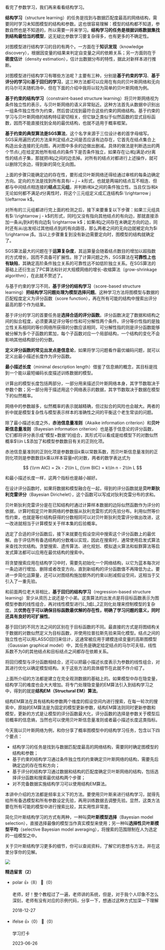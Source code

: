 看完了参数学习，我们再来看看结构学习。

**结构学习**（structure learning）的任务是找到与数据匹配度最高的网络结构，需要同时学习未知图模型的结构和参数。这也很容易理解：模型的结构都不知道，参数自然也是不知道的，所以需要一并来学习。**结构学习的任务是根据训练数据集找到结构最恰当的模型**，这无疑比参数学习要复杂得多，也有更多的不确定性。

对图模型进行结构学习的目的有两个。一方面在于**知识发现**（knowledge discovery），根据因变量的结果来判定自变量之间的依赖关系；另一方面则在于**密度估计**（density estimation），估计出数据分布的特性，据此对新样本进行推断。

对图模型进行结构学习有哪些方法呢？主要有三种，分别是**基于约束的学习**、**基于评分的学习**和**基于回归的学习**，这三种方法都可以应用在有向的贝叶斯网络和无向的马尔可夫随机场中，但在下面的介绍中我将以较为简单的贝叶斯网络为例。

**基于约束的结构学习**（constraint-based structure learning）将贝叶斯网络视为条件独立性的表示，与贝叶斯网络的语义非常贴近。这种方法首先从数据中识别出一组条件独立性作为约束，然后尝试找到最符合这些约束的网络结构。基于约束的学习与贝叶斯网络的结构特征密切相关，但它缺乏类似于似然函数的显式目标函数，因而不能直接找到全局的最优结构，也就不适用于概率框架。

**基于约束的典型算法是SGS算法**，这个名字来源于三位设计者的首字母缩写。SGS采用遍历式的方法来判定结点之间是否应该有边存在，它首先在结点集合上构造出全连接的无向图，再对图中多余的边做出删减。具体的做法是判断选出的两个节点$i, j$在给定其他所有结点的条件下是否条件独立，如果存在让$i$和$j$满足$d$分离性的结点子集，那就把$i$和$j$之间的边去掉。对所有的结点对都进行上述操作，就可以删除冗余边，得到新的简化无向图。

上面的步骤只能确定边的存在性，要形成贝叶斯网络还得给通过审核的每条边确定方向。定向的方法是找到所有具有$i - j - k$形式，也就是两端的结点互不相连、但都与中间结点相连接的**结点三元组**，并判断$i$和$k$之间的条件独立性。当且仅当$i$和$k$无论如何都不满足$d$分离性时，将这个三元组定义成汇连结构$i \\rightarrow j \\leftarrow k$。

对所有的三元组都进行完上面的检测之后，接下来要重复以下步骤：如果三元组具有$i \\rightarrow j - k$的形式，同时$j$又没有指向其他结点的有向边，那就直接添加一条从$j$到$k$的有向边$j \\rightarrow k$；如果$i$和$j$之间存在未确定方向的边，同时还有从$i$出发经过其他结点到$j$的有向路径，那么两者之间的无向边就被定向为$i \\rightarrow j$。当以上步骤重复到没有新边需要定向时，图模型的结构就确定了。

SGS算法最大的问题在于**运算复杂度**，其运算量会随着结点数目的增加以超指数的方式增长，因而不具备可扩展性。除了计算问题之外，SGS算法在**可靠性上也有缺陷**，其确定高阶条件独立关系的可靠性远不如低阶独立关系。在SGS算法的基础上还衍生出了PC算法和针对大规模网络的增长-收缩算法（grow-shrinkage algorithm），在此就不赘述了。

与基于约束的学习不同，**基于评分的结构学习**（score-based structure learning）**把结构学习问题处理为模型选择问题**。这种学习方法将图模型与数据的匹配程度定义为评分函数（score function），再在所有可能的结构中搜索出评分最高的那个作为结果。

基于评分的学习的首要任务是**选择合适的评分函数**。评分函数决定了数据和结构之间的拟合程度，必须要满足评分等价性和可分解性两个条件。评分等价性指的是独立性关系相同的等价网络所获得的分数应该相同，可分解性指的则是评分函数能够被分解为多个子函数的累加，每个子函数对应一个局部结构，一个结构的变化不会影响其他结构部分的分数。

**定义评分函数的常见出发点是信息论**，如果将学习问题看作最优编码问题，就可以定义出最小描述长度作为评分函数。

**最小描述长度**（minimal description length）借鉴了信息熵的概念，其目标是找到一个能以最短编码长度描述训练数据的模型。

计算出的模型长度包括两部分，一部分用来描述贝叶斯网络本身，其字节数取决于参数个数；另一部分用于描述用这个网络表示的数据，其字节数取决于数据在模型下的似然概率。

网络中的参数越多，似然概率的表示就越精确，但过拟合的风险也会越大。两者的折中就是模型复杂性与模型表示样本的准确性之间的平衡这个老生常谈的问题。

除了最小描述长度之外，**赤池信息量准则**（Akaike information criterion）和**贝叶斯信息量准则**（Bayesian information criterion）也是基于信息论的评分函数，它们都将评分表示成“模型+数据”的组合，其形式可以看成是给模型下的对数似然概率$\\ln L$添加了和模型参数数目有关的正则化项。

赤池信息量准则的正则化项是参数数目$k$乘以常数系数，而贝叶斯信息量准则的正则化项则是参数数目$k$乘以样本容量$n$的对数，两者的数学表达式为

$$ {\\rm AIC} = 2k - 2\\ln L, {\\rm BIC} = k\\ln n - 2\\ln L $$

和最小描述长度一样，这两个指标也是越小越好。

在设计评分函数时，如果将数据和模型融合在一起，得到的评分函数就是**贝叶斯狄利克雷评分**（Bayesian Dirichelet），这个函数可以写成对狄利克雷分布的求和。

贝叶斯狄利克雷评分是在已知结构时通过计算样本数据的边际似然函数作为评分的依据，计算时假定贝叶斯网络的参数服从狄利克雷形式的先验分布。利用似然等价性约束，也就是等价结构获得的分数相同可以对贝叶斯狄利克雷评分做出改进，这一改进就相当于计算模型关于样本集的后验概率。

选定了合适的评分函数后，接下来就要在假设空间中搜索这个评分函数上的最优解。由于评估所有备选结构的分数难以实现，因此在搜索时，通常使用启发式算法来查找次优结构。贪婪搜索、遗传算法、进化规划、模拟退火算法和蚁群算法等启发式算法都可以应用在最优结构的搜索中。

将贪婪搜索应用在结构学习中时，需要先初始化一个网络结构，以它为蓝本每次对一条边进行增加、删除或者改变方向，直到新结构的评分函数值不再降低为止。要进一步简化运算量，还可以对图结构施加额外的约束以削减假设空间，这相当于又引入了一重先验。

和前面两位老大哥相比，**基于回归的结构学习**（regression-based structure learning）至少从资历上说还是个小弟。这类算法的出发点是将目标函数表示为图模型参数的线性组合，再对线性模型进行$L\_1$或$L\_2$正则化处理来控制模型的复杂度。其**优势在于可以确保目标函数最优解的存在性，明确了学习问题的意义，同时还具有良好的可扩展性**。

基于回归的不同方法之间的区别在于目标函数的不同。最直接的方式是将图结构关于数据的对数似然定义为目标函数，并使用拉普拉斯先验来简化模型。结点之间的独立性也可以用LASSO回归来估计，这通常被应用于建模连续变量的高斯图模型（Gaussian graphical model）中，其任务是确定给定结点的马尔可夫毯，线性系数不为0的其他结点和目标结点之间都存在依赖关系。

将回归模型与评分函数相结合，还可以把最小描述长度表示为参数的线性组合，对其进行优化以确定模型结构。关于这些方法的具体细节在此就不作介绍了。

上面所介绍的方法都是建立在完全观测数据的基础上的。如果模型中存在隐变量，结构学习的难度也会大大增加。将专门处理隐变量的EM算法引入到结构学习之中，得到的就是**结构EM（Structural EM）算法**。

结构EM算法在具有结构和参数两个维度的假设空间内进行搜索，在每一轮次的搜索中，原始的EM算法是为固定的模型更新参数，结构EM算法则同时更新参数和模型，更新的方式是让模型的评分函数最大化，评分函数的选择是参数关于模型后验概率的信息熵，当然也可以使用贝叶斯信息量准则或者最小描述长度这类指标。

今天我以贝叶斯网络为例，和你分享了概率图模型中的结构学习任务，包含以下四个要点：

- 结构学习的任务是找到与数据匹配度最高的网络结构，需要同时确定图模型的结构和参数；
- 基于约束的结构学习通过条件独立性的约束确定贝叶斯网络的结构，需要先后确定边的存在性和方向；
- 基于评分的结构学习通过数据和结构的匹配度确定贝叶斯网络的结构，包括选择评分函数和搜索最优结构两个步骤；
- 对不完备数据实施结构学习可以使用结构EM算法。

本讲中介绍的方法都是频率主义下的方法。要使用贝叶斯来进行结构学习，就得先给所有备选模型和所有参数设定先验，再用训练数据去调整先验。显然，这类方法要在所有可能的模型中进行搜索比较，其实用性非常差。

简化贝叶斯结构学习的方式有两种，一种叫**贝叶斯模型选择**（Bayesian model selection），直接选择最像的模型当作真实模型来使用；另一种叫**选择性贝叶斯模型平均**（selective Bayesian model averaging），将搜索的范围限制在人为选定的一组模型之中。

关于贝叶斯结构学习更多的细节，你可以查阅资料，了解它的思想与方法，并在这里分享你的见解。

![](https://static001.geekbang.org/resource/image/38/7e/38b916fe9148ecf31dbdc2e877d8507e.jpg?wh=2379%2A2250)
<div><strong>精选留言（2）</strong></div><ul>
<li><span>polar</span> 👍（8） 💬（0）<p>老师，好！整个教程过了一遍，老师讲的系统，但是，对于我个人印象不怎么深刻，老师有没有对应的示例代码，分享一下，想通过这种方式加深一下理解</p>2018-12-27</li><br/><li><span>ifelse</span> 👍（0） 💬（0）<p>学习打卡</p>2023-06-26</li><br/>
</ul>
